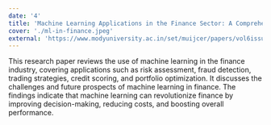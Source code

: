 ```yaml
---
date: '4'
title: 'Machine Learning Applications in the Finance Sector: A Comprehensive Review'
cover: './ml-in-finance.jpeg'
external: 'https://www.modyuniversity.ac.in/set/muijcer/papers/vol6issue2_2.pdf'
---
```


This research paper reviews the use of machine learning in the finance industry, covering applications such as risk assessment, fraud detection, trading strategies, credit scoring, and portfolio optimization. It discusses the challenges and future prospects of machine learning in finance. The findings indicate that machine learning can revolutionize finance by improving decision-making, reducing costs, and boosting overall performance.